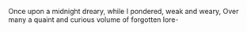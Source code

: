 Once upon a midnight dreary, while I pondered, weak and weary,
Over many a quaint and curious volume of forgotten lore-

